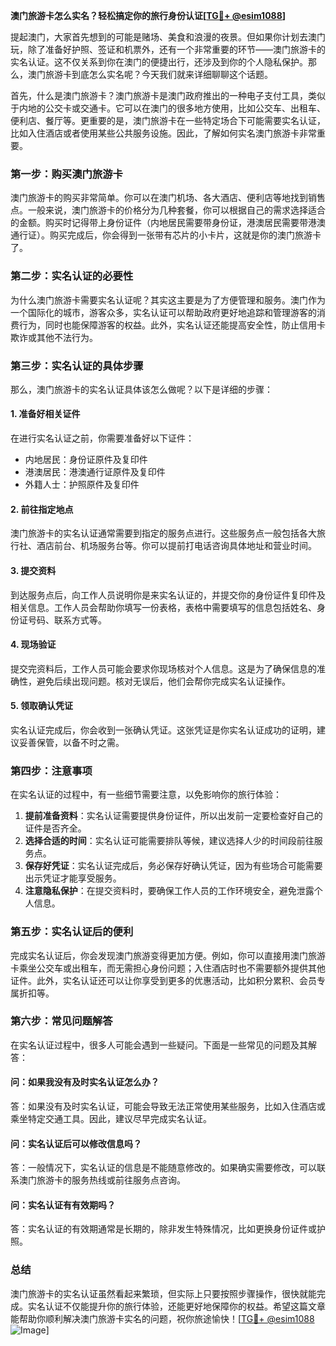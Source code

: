 **澳门旅游卡怎么实名？轻松搞定你的旅行身份认证[[TG💪+ @esim1088](https://t.me/s/esim1088)]**

提起澳门，大家首先想到的可能是赌场、美食和浪漫的夜景。但如果你计划去澳门玩，除了准备好护照、签证和机票外，还有一个非常重要的环节——澳门旅游卡的实名认证。这不仅关系到你在澳门的便捷出行，还涉及到你的个人隐私保护。那么，澳门旅游卡到底怎么实名呢？今天我们就来详细聊聊这个话题。

首先，什么是澳门旅游卡？澳门旅游卡是澳门政府推出的一种电子支付工具，类似于内地的公交卡或交通卡。它可以在澳门的很多地方使用，比如公交车、出租车、便利店、餐厅等。更重要的是，澳门旅游卡在一些特定场合下可能需要实名认证，比如入住酒店或者使用某些公共服务设施。因此，了解如何实名澳门旅游卡非常重要。

### **第一步：购买澳门旅游卡**

澳门旅游卡的购买非常简单。你可以在澳门机场、各大酒店、便利店等地找到销售点。一般来说，澳门旅游卡的价格分为几种套餐，你可以根据自己的需求选择适合的金额。购买时记得带上身份证件（内地居民需要带身份证，港澳居民需要带港澳通行证）。购买完成后，你会得到一张带有芯片的小卡片，这就是你的澳门旅游卡了。

### **第二步：实名认证的必要性**

为什么澳门旅游卡需要实名认证呢？其实这主要是为了方便管理和服务。澳门作为一个国际化的城市，游客众多，实名认证可以帮助政府更好地追踪和管理游客的消费行为，同时也能保障游客的权益。此外，实名认证还能提高安全性，防止信用卡欺诈或其他不法行为。

### **第三步：实名认证的具体步骤**

那么，澳门旅游卡的实名认证具体该怎么做呢？以下是详细的步骤：

#### **1. 准备好相关证件**
在进行实名认证之前，你需要准备好以下证件：
- 内地居民：身份证原件及复印件
- 港澳居民：港澳通行证原件及复印件
- 外籍人士：护照原件及复印件

#### **2. 前往指定地点**
澳门旅游卡的实名认证通常需要到指定的服务点进行。这些服务点一般包括各大旅行社、酒店前台、机场服务台等。你可以提前打电话咨询具体地址和营业时间。

#### **3. 提交资料**
到达服务点后，向工作人员说明你是来实名认证的，并提交你的身份证件复印件及相关信息。工作人员会帮助你填写一份表格，表格中需要填写的信息包括姓名、身份证号码、联系方式等。

#### **4. 现场验证**
提交完资料后，工作人员可能会要求你现场核对个人信息。这是为了确保信息的准确性，避免后续出现问题。核对无误后，他们会帮你完成实名认证操作。

#### **5. 领取确认凭证**
实名认证完成后，你会收到一张确认凭证。这张凭证是你实名认证成功的证明，建议妥善保管，以备不时之需。

### **第四步：注意事项**

在实名认证的过程中，有一些细节需要注意，以免影响你的旅行体验：

1. **提前准备资料**：实名认证需要提供身份证件，所以出发前一定要检查好自己的证件是否齐全。
2. **选择合适的时间**：实名认证可能需要排队等候，建议选择人少的时间段前往服务点。
3. **保存好凭证**：实名认证完成后，务必保存好确认凭证，因为有些场合可能需要出示凭证才能享受服务。
4. **注意隐私保护**：在提交资料时，要确保工作人员的工作环境安全，避免泄露个人信息。

### **第五步：实名认证后的便利**

完成实名认证后，你会发现澳门旅游变得更加方便。例如，你可以直接用澳门旅游卡乘坐公交车或出租车，而无需担心身份问题；入住酒店时也不需要额外提供其他证件。此外，实名认证还可以让你享受到更多的优惠活动，比如积分累积、会员专属折扣等。

### **第六步：常见问题解答**

在实名认证过程中，很多人可能会遇到一些疑问。下面是一些常见的问题及其解答：

#### **问：如果我没有及时实名认证怎么办？**
答：如果没有及时实名认证，可能会导致无法正常使用某些服务，比如入住酒店或乘坐特定交通工具。因此，建议尽早完成实名认证。

#### **问：实名认证后可以修改信息吗？**
答：一般情况下，实名认证的信息是不能随意修改的。如果确实需要修改，可以联系澳门旅游卡的服务热线或前往服务点咨询。

#### **问：实名认证有有效期吗？**
答：实名认证的有效期通常是长期的，除非发生特殊情况，比如更换身份证件或护照。

### **总结**

澳门旅游卡的实名认证虽然看起来繁琐，但实际上只要按照步骤操作，很快就能完成。实名认证不仅能提升你的旅行体验，还能更好地保障你的权益。希望这篇文章能帮助你顺利解决澳门旅游卡实名的问题，祝你旅途愉快！[[TG💪+ @esim1088](https://t.me/s/esim1088) ![Image](https://i.postimg.cc/4NQfJmqS/Snipaste-2025-05-13-00-14-12.png)]